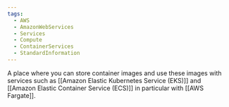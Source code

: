 ```yaml
---
tags:
  - AWS
  - AmazonWebServices
  - Services
  - Compute
  - ContainerServices
  - StandardInformation
---
```


A place where you can store container images and use these images with services such as [[Amazon Elastic Kubernetes Service (EKS)]] and [[Amazon Elastic Container Service (ECS)]] in particular with [[AWS Fargate]].
